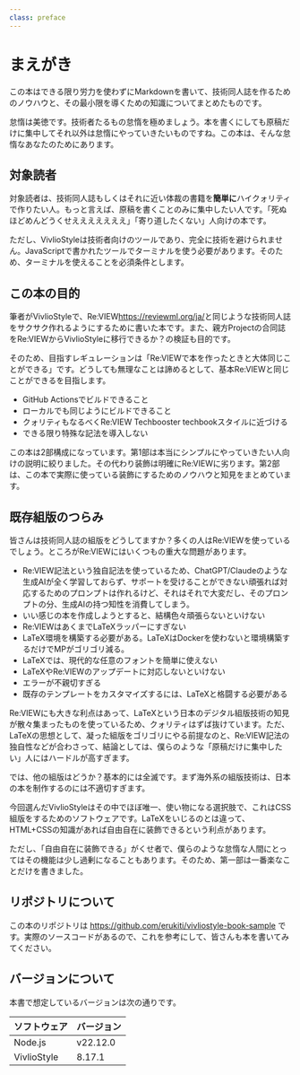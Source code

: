 ```yaml
---
class: preface
---
```


# まえがき

この本はできる限り労力を使わずにMarkdownを書いて、技術同人誌を作るためのノウハウと、その最小限を導くための知識についてまとめたものです。

怠惰は美徳です。技術者たるもの怠惰を極めましょう。本を書くにしても原稿だけに集中してそれ以外は怠惰にやっていきたいものですね。この本は、そんな怠惰なあなたのためにあります。

## 対象読者

対象読者は、技術同人誌もしくはそれに近い体裁の書籍を**簡単に**ハイクォリティで作りたい人。もっと言えば、原稿を書くことのみに集中したい人です。「死ぬほどめんどうくせえええええええ」「寄り道したくない」人向けの本です。

ただし、VivlioStyleは技術者向けのツールであり、完全に技術を避けられません。JavaScriptで書かれたツールでターミナルを使う必要があります。そのため、ターミナルを使えることを必須条件とします。

## この本の目的

筆者がVivlioStyleで、Re:VIEW<span class="footnote">https://reviewml.org/ja/</span>と同じような技術同人誌をサクサク作れるようにするために書いた本です。また、親方Projectの合同誌をRe:VIEWからVivlioStyleに移行できるか？の検証も目的です。

そのため、目指すレギュレーションは「Re:VIEWで本を作ったときと大体同じことができる」です。どうしても無理なことは諦めるとして、基本Re:VIEWと同じことができるを目指します。

* GitHub Actionsでビルドできること
* ローカルでも同じようにビルドできること
* クォリティもなるべくRe:VIEW Techbooster techbookスタイルに近づける
* できる限り特殊な記法を導入しない

この本は2部構成になっています。第1部は本当にシンプルにやっていきたい人向けの説明に絞りました。その代わり装飾は明確にRe:VIEWに劣ります。第2部は、この本で実際に使っている装飾にするためのノウハウと知見をまとめています。

## 既存組版のつらみ

皆さんは技術同人誌の組版をどうしてますか？多くの人はRe:VIEWを使っているでしょう。ところがRe:VIEWにはいくつもの重大な問題があります。

* Re:VIEW記法という独自記法を使っているため、ChatGPT/Claudeのような生成AIが全く学習しておらず、サポートを受けることができない<span class="footnote">頑張れば対応するためのプロンプトは作れるけど、それはそれで大変だし、そのプロンプトの分、生成AIの持つ知性を消費してしまう。</span>
* いい感じの本を作成しようとすると、結構色々頑張らないといけない
* Re:VIEWはあくまでLaTeXラッパーにすぎない
* LaTeX環境を構築する必要がある。LaTeXはDockerを使わないと環境構築するだけでMPがゴリゴリ減る。
* LaTeXでは、現代的な任意のフォントを簡単に使えない
* LaTeXやRe:VIEWのアップデートに対応しないといけない
* エラーが不親切すぎる
* 既存のテンプレートをカスタマイズするには、LaTeXと格闘する必要がある

Re:VIEWにも大きな利点はあって、LaTeXという日本のデジタル組版技術の知見が散々集まったものを使っているため、クォリティはずば抜けています。ただ、LaTeXの思想として、凝った組版をゴリゴリにやる前提なのと、Re:VIEW記法の独自性などが合わさって、結論としては、僕らのような「原稿だけに集中したい」人にはハードルが高すぎます。

では、他の組版はどうか？基本的には全滅です。まず海外系の組版技術は、日本の本を制作するのには不適切すぎます。

今回選んだVivlioStyleはその中でほぼ唯一、使い物になる選択肢で、これはCSS組版をするためのソフトウェアです。LaTeXをいじるのとは違って、HTML+CSSの知識があれば自由自在に装飾できるという利点があります。

ただし、「自由自在に装飾できる」がくせ者で、僕らのような怠惰な人間にとってはその機能は少し過剰になることもあります。そのため、第一部は一番楽なことだけを書きました。

## リポジトリについて

この本のリポジトリは https://github.com/erukiti/vivliostyle-book-sample です。実際のソースコードがあるので、これを参考にして、皆さんも本を書いてみてください。

## バージョンについて

本書で想定しているバージョンは次の通りです。

|ソフトウェア|バージョン|
|----------|---------|
|Node.js|v22.12.0|
|VivlioStyle|8.17.1|
